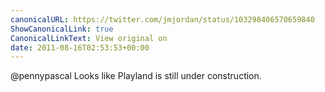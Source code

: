 ```yaml
---
canonicalURL: https://twitter.com/jmjordan/status/103298406570659840
ShowCanonicalLink: true
CanonicalLinkText: View original on
date: 2011-08-16T02:53:53+00:00
---
```

@pennypascal Looks like Playland is still under construction.